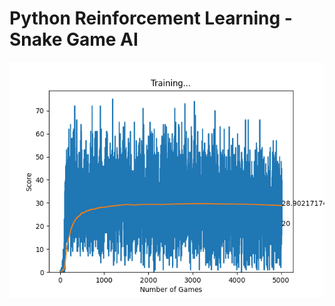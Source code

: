 # Python Reinforcement Learning - Snake Game AI

![train_result](/Python_Snake_Game_AI/snake-ai-graph.png)
